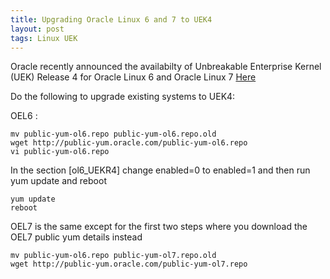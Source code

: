 ```yaml
---
title: Upgrading Oracle Linux 6 and 7 to UEK4
layout: post
tags: Linux UEK
---
```


Oracle recently announced the availabilty of Unbreakable Enterprise Kernel (UEK) Release 4 for Oracle Linux 6 and Oracle Linux 7 [Here](https://blogs.oracle.com/linux/entry/announcing_the_general_availability_of4)

Do the following to upgrade existing systems to UEK4:

OEL6 :

```
mv public-yum-ol6.repo public-yum-ol6.repo.old
wget http://public-yum.oracle.com/public-yum-ol6.repo
vi public-yum-ol6.repo
```

In the section [ol6_UEKR4] change enabled=0 to enabled=1 and then run yum update and reboot

```
yum update
reboot
```
OEL7 is the same except for the first two steps where you download the OEL7 public yum details instead

```
mv public-yum-ol6.repo public-yum-ol7.repo.old
wget http://public-yum.oracle.com/public-yum-ol7.repo
```
